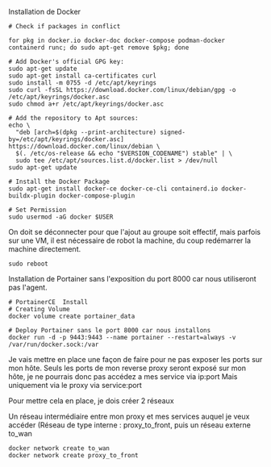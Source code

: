 Installation de Docker

```
# Check if packages in conflict

for pkg in docker.io docker-doc docker-compose podman-docker containerd runc; do sudo apt-get remove $pkg; done

# Add Docker's official GPG key:
sudo apt-get update
sudo apt-get install ca-certificates curl
sudo install -m 0755 -d /etc/apt/keyrings
sudo curl -fsSL https://download.docker.com/linux/debian/gpg -o /etc/apt/keyrings/docker.asc
sudo chmod a+r /etc/apt/keyrings/docker.asc

# Add the repository to Apt sources:
echo \
  "deb [arch=$(dpkg --print-architecture) signed-by=/etc/apt/keyrings/docker.asc] https://download.docker.com/linux/debian \
  $(. /etc/os-release && echo "$VERSION_CODENAME") stable" | \
  sudo tee /etc/apt/sources.list.d/docker.list > /dev/null
sudo apt-get update

# Install the Docker Package
sudo apt-get install docker-ce docker-ce-cli containerd.io docker-buildx-plugin docker-compose-plugin

# Set Permission
sudo usermod -aG docker $USER
```
On doit se déconnecter pour que l'ajout au groupe soit effectif, mais parfois sur une VM, il est nécessaire de robot la machine, du coup redémarrer la machine directement.
```
sudo reboot
```

Installation de Portainer sans l'exposition du port 8000 car nous utiliseront pas l'agent.

```
# PortainerCE  Install
# Creating Volume
docker volume create portainer_data

# Deploy Portainer sans le port 8000 car nous installons 
docker run -d -p 9443:9443 --name portainer --restart=always -v /var/run/docker.sock:/var
```
Je vais mettre en place une façon de faire pour ne pas exposer les ports sur mon hôte. 
Seuls les ports de mon reverse proxy seront exposé sur mon hôte, je ne pourrais donc pas accédez a mes service via ip:port 
Mais uniquement via le proxy via service:port

Pour mettre cela en place, je dois créer 2 réseaux 

Un réseau intermédiaire entre mon proxy et mes services auquel je veux accéder (Réseau de type interne : proxy_to_front, puis un réseau externe to_wan

```
docker network create to_wan
docker network create proxy_to_front
```
